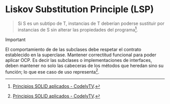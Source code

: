# Liskov Substitution Principle (LSP)
> Si S es un subtipo de T, instancias de T deberían poderse sustituir por instancias de S sin alterar las propiedades del programa[^1].

> [!IMPORTANT]
> El comportamiento de de las subclases debe respetar el contrato establecido en la superclase. Mantener correctitud funcional para poder aplicar OCP. Es decir las subclases o implementaciones de interfaces, deben mantener no solo las cabeceras de los métodos que heredan sino su función; lo que ese caso de uso representa[^2].







[^1]: [Principios SOLID aplicados - CodelyTV](https://pro.codely.com/library/principios-solid-aplicados-36875/77070/about/).
[^2]: [Principios SOLID aplicados - CodelyTV](https://pro.codely.com/library/principios-solid-aplicados-36875/77070/about/).

